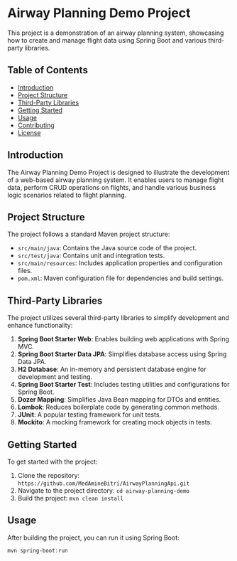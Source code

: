 # Airway Planning Demo Project

This project is a demonstration of an airway planning system, showcasing how to create and manage flight data using Spring Boot and various third-party libraries.

## Table of Contents

- [Introduction](#introduction)
- [Project Structure](#project-structure)
- [Third-Party Libraries](#third-party-libraries)
- [Getting Started](#getting-started)
- [Usage](#usage)
- [Contributing](#contributing)
- [License](#license)

## Introduction

The Airway Planning Demo Project is designed to illustrate the development of a web-based airway planning system. It enables users to manage flight data, perform CRUD operations on flights, and handle various business logic scenarios related to flight planning.

## Project Structure

The project follows a standard Maven project structure:

- `src/main/java`: Contains the Java source code of the project.
- `src/test/java`: Contains unit and integration tests.
- `src/main/resources`: Includes application properties and configuration files.
- `pom.xml`: Maven configuration file for dependencies and build settings.

## Third-Party Libraries

The project utilizes several third-party libraries to simplify development and enhance functionality:

1. **Spring Boot Starter Web**: Enables building web applications with Spring MVC.
2. **Spring Boot Starter Data JPA**: Simplifies database access using Spring Data JPA.
3. **H2 Database**: An in-memory and persistent database engine for development and testing.
4. **Spring Boot Starter Test**: Includes testing utilities and configurations for Spring Boot.
5. **Dozer Mapping**: Simplifies Java Bean mapping for DTOs and entities.
6. **Lombok**: Reduces boilerplate code by generating common methods.
7. **JUnit**: A popular testing framework for unit tests.
8. **Mockito**: A mocking framework for creating mock objects in tests.

## Getting Started

To get started with the project:

1. Clone the repository: `https://github.com/MedAmineBitri/AirwayPlanningApi.git`
2. Navigate to the project directory: `cd airway-planning-demo`
3. Build the project: `mvn clean install`

## Usage

After building the project, you can run it using Spring Boot:

```bash
mvn spring-boot:run
